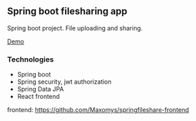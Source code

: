 
## Spring boot filesharing app

Spring boot project. File uploading and sharing.

[Demo](https://fileshare-frontend-k5gnvvjdea-lz.a.run.app)

### Technologies
- Spring boot
- Spring security, jwt authorization
- Spring Data JPA
- React frontend


frontend: https://github.com/Maxomys/springfileshare-frontend

